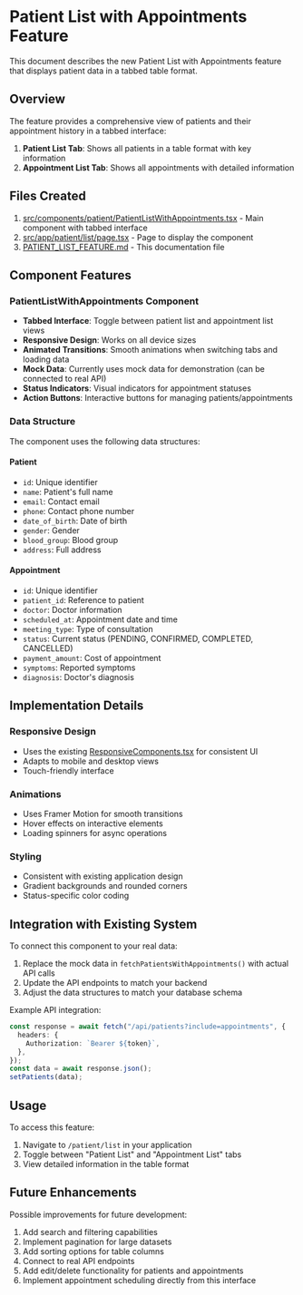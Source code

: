 # Patient List with Appointments Feature

This document describes the new Patient List with Appointments feature that displays patient data in a tabbed table format.

## Overview

The feature provides a comprehensive view of patients and their appointment history in a tabbed interface:

1. **Patient List Tab**: Shows all patients in a table format with key information
2. **Appointment List Tab**: Shows all appointments with detailed information

## Files Created

1. [src/components/patient/PatientListWithAppointments.tsx](file:///Users/pino/Documents/live/company/doc/src/components/patient/PatientListWithAppointments.tsx) - Main component with tabbed interface
2. [src/app/patient/list/page.tsx](file:///Users/pino/Documents/live/company/doc/src/app/patient/list/page.tsx) - Page to display the component
3. [PATIENT_LIST_FEATURE.md](file:///Users/pino/Documents/live/company/doc/PATIENT_LIST_FEATURE.md) - This documentation file

## Component Features

### PatientListWithAppointments Component

- **Tabbed Interface**: Toggle between patient list and appointment list views
- **Responsive Design**: Works on all device sizes
- **Animated Transitions**: Smooth animations when switching tabs and loading data
- **Mock Data**: Currently uses mock data for demonstration (can be connected to real API)
- **Status Indicators**: Visual indicators for appointment statuses
- **Action Buttons**: Interactive buttons for managing patients/appointments

### Data Structure

The component uses the following data structures:

#### Patient

- `id`: Unique identifier
- `name`: Patient's full name
- `email`: Contact email
- `phone`: Contact phone number
- `date_of_birth`: Date of birth
- `gender`: Gender
- `blood_group`: Blood group
- `address`: Full address

#### Appointment

- `id`: Unique identifier
- `patient_id`: Reference to patient
- `doctor`: Doctor information
- `scheduled_at`: Appointment date and time
- `meeting_type`: Type of consultation
- `status`: Current status (PENDING, CONFIRMED, COMPLETED, CANCELLED)
- `payment_amount`: Cost of appointment
- `symptoms`: Reported symptoms
- `diagnosis`: Doctor's diagnosis

## Implementation Details

### Responsive Design

- Uses the existing [ResponsiveComponents.tsx](file:///Users/pino/Documents/live/company/doc/src/components/ResponsiveComponents.tsx) for consistent UI
- Adapts to mobile and desktop views
- Touch-friendly interface

### Animations

- Uses Framer Motion for smooth transitions
- Hover effects on interactive elements
- Loading spinners for async operations

### Styling

- Consistent with existing application design
- Gradient backgrounds and rounded corners
- Status-specific color coding

## Integration with Existing System

To connect this component to your real data:

1. Replace the mock data in `fetchPatientsWithAppointments()` with actual API calls
2. Update the API endpoints to match your backend
3. Adjust the data structures to match your database schema

Example API integration:

```typescript
const response = await fetch("/api/patients?include=appointments", {
  headers: {
    Authorization: `Bearer ${token}`,
  },
});
const data = await response.json();
setPatients(data);
```

## Usage

To access this feature:

1. Navigate to `/patient/list` in your application
2. Toggle between "Patient List" and "Appointment List" tabs
3. View detailed information in the table format

## Future Enhancements

Possible improvements for future development:

1. Add search and filtering capabilities
2. Implement pagination for large datasets
3. Add sorting options for table columns
4. Connect to real API endpoints
5. Add edit/delete functionality for patients and appointments
6. Implement appointment scheduling directly from this interface
